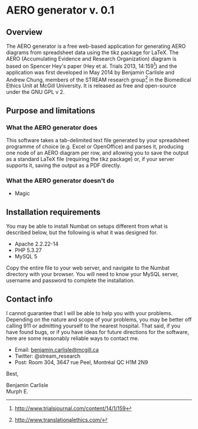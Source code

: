 AERO generator v. 0.1
==============

## Overview

The AERO generator is a free web-based application for generating AERO diagrams from spreadsheet data using the tikz package for LaTeX. The AERO (Accumulating Evidence and Research Organization) diagram is based on Spencer Hey's paper (Hey et al. Trials 2013, 14:159[^1]) and the application was first developed in May 2014 by Benjamin Carlisle and Andrew Chung, members of the STREAM research group[^2] in the Biomedical Ethics Unit at McGill University. It is released as free and open-source under the GNU GPL v 2.

[^1]: <http://www.trialsjournal.com/content/14/1/159>
[^2]: <http://www.translationalethics.com/>

## Purpose and limitations

### What the AERO generator does

This software takes a tab-delimited text file generated by your spreadsheet programme of choice (e.g. Excel or OpenOffice) and parses it, producing one node of an AERO diagram per row, and allowing you to save the output as a standard LaTeX file (requiring the tikz package) or, if your server supports it, saving the output as a PDF directly.

### What the AERO generator doesn't do

* Magic

## Installation requirements

You may be able to install Numbat on setups different from what is described below, but the following is what it was designed for.

* Apache 2.2.22-14
* PHP 5.3.27
* MySQL 5

Copy the entire file to your web server, and navigate to the Numbat directory with your browser. You will need to know your MySQL server, username and password to complete the installation.

## Contact info

I cannot guarantee that I will be able to help you with your problems. Depending on the nature and scope of your problems, you may be better off calling 911 or admitting yourself to the nearest hospital. That said, if you have found bugs, or if you have ideas for future directions for the software, here are some reasonably reliable ways to contact me.

* Email: <benjamin.carlisle@mcgill.ca>
* Twitter: @stream_research
* Post: Room 304, 3647 rue Peel, Montréal QC H1M 2N9

Best,

Benjamin Carlisle  
Murph E.